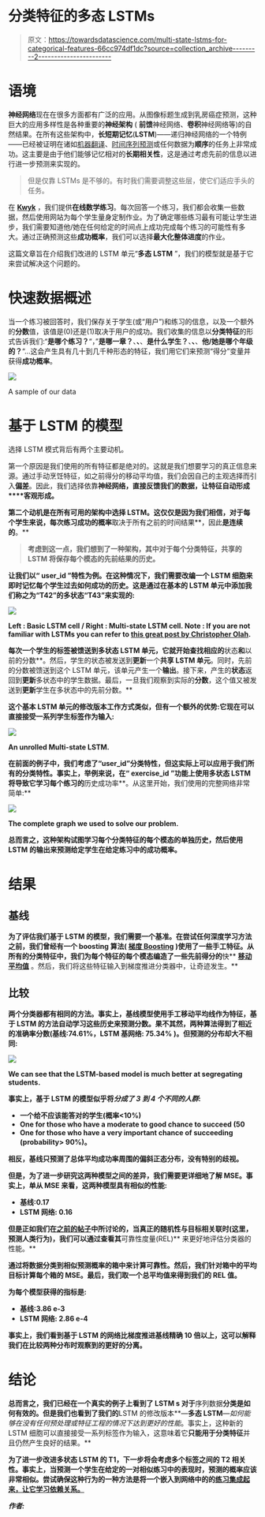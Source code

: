 # 分类特征的多态 LSTMs

> 原文：<https://towardsdatascience.com/multi-state-lstms-for-categorical-features-66cc974df1dc?source=collection_archive---------2----------------------->

# 语境

**神经网络**现在在很多方面都有广泛的应用。从图像标题生成到乳房癌症预测，这种巨大的应用多样性是各种重要的**神经架构** ( **前馈**神经网络、**卷积**神经网络等)的自然结果。在所有这些架构中，**长短期记忆**(**LSTM**)——递归神经网络的一个特例——已经被证明在诸如[机器翻译](https://www.tensorflow.org/tutorials/seq2seq)、[时间序列预测](http://machinelearningmastery.com/time-series-prediction-lstm-recurrent-neural-networks-python-keras/)或任何数据为**顺序**的任务上非常成功。这主要是由于他们能够记忆相对的**长期相关性**，这是通过考虑先前的信息以进行进一步预测来实现的。

> 但是仅靠 LSTMs 是不够的。有时我们需要调整这些层，使它们适应手头的任务。

在 [**Kwyk**](https://www.kwyk.fr/) ，我们提供**在线数学练习**。每次回答一个练习，我们都会收集一些数据，然后使用网站为每个学生量身定制作业。为了确定哪些练习最有可能让学生进步，我们需要知道他/她在任何给定的时间点上成功完成每个练习的可能性有多大。通过正确预测这些**成功概率**，我们可以选择**最大化整体进度**的作业。

这篇文章旨在介绍我们改进的 LSTM 单元“**多态 LSTM** ”，我们的模型就是基于它来尝试解决这个问题的。

# 快速数据概述

当一个练习被回答时，我们保存关于学生(或“用户”)和练习的信息，以及一个额外的**分数**值，该值是(0)还是(1)取决于用户的成功。我们收集的信息以**分类特征**的形式告诉我们:“**是哪个练习？**“，”**是哪一章？**、**、**、**是什么学生？**、**、**、**他/她是哪个年级的？**“…这会产生具有几十到几千种形态的特征，我们用它们来预测“得分”变量并获得**成功概率**。

![](img/6271d7aae99bf7510463c80a2485e473.png)

A sample of our data

# 基于 LSTM 的模型

选择 LSTM 模式背后有两个主要动机。

第一个原因是我们使用的所有特征都是绝对的。这就是我们想要学习的真正信息来源。通过手动烹饪特征，如之前得分的移动平均值，我们会因自己的主观选择而引入**偏差**。因此，我们选择依靠**神经网络，**直接反馈我们的数据，让特征自动形成****客观形成**。**

**第二个动机是在所有可用的架构中选择 LSTM。这仅仅是因为我们相信，对于每个学生来说，每次练习成功的概率**取决于所有之前的时间结果**，因此**是连续的**。**

> **考虑到这一点，我们想到了一种架构，其中对于每个分类特征，共享的 LSTM 将保存每个模态的先前结果的历史。**

**让我们以“ **user_id** ”特性为例。在这种情况下，我们需要改编一个 LSTM 细胞来即时记忆每个学生过去如何成功的历史。这是通过在基本的 LSTM 单元中添加我们称之为“T42”的多状态“T43”来实现的:**

**![](img/a308569b5240ab1d39d3294492bc4c41.png)**

****Left** : Basic LSTM cell / **Right** : Multi-state LSTM cell. Note : If you are not familiar with LSTMs you can refer to [this great post by Christopher Olah](http://colah.github.io/posts/2015-08-Understanding-LSTMs/).**

**每次一个学生的标签被馈送到多状态 LSTM 单元，它就开始查找相应的**状态**和**以前的分数**。然后，学生的状态被发送到**更新**一个**共享 LSTM 单元**。同时，先前的分数被馈送到这个 LSTM 单元，该单元产生一个**输出**。接下来，产生的**状态**返回到**更新**多状态中的学生数据。最后，一旦我们观察到实际的**分数**，这个值又被发送到**更新**学生在多状态中的先前分数。**

**这个基本 LSTM 单元的修改版本工作方式类似，但有一个额外的优势:它现在可以直接接受一系列学生标签作为输入:**

**![](img/4e7bb349a155ba63e10da8610c6eb95f.png)**

**An unrolled Multi-state LSTM.**

**在前面的例子中，我们考虑了“user_id”分类特性，但这实际上可以应用于我们所有的分类特性。事实上，举例来说，在“ **exercise_id** ”功能上使用多状态 LSTM 将导致它学习每个练习的**历史成功率**。从这里开始，我们使用的完整网络非常简单:**

**![](img/51258eccfc4b97b882f6e99d17688670.png)**

**The complete graph we used to solve our problem.**

**总而言之，这种架构试图学习每个分类特征的每个模态的单独历史，然后使用 LSTM 的输出来预测给定学生在给定练习中的成功概率。**

# ****结果****

## **基线**

**为了评估我们基于 LSTM 的模型，我们需要一个基准。在尝试任何深度学习方法之前，我们曾经有一个 boosting 算法( [**梯度 Boosting**](http://scikit-learn.org/stable/modules/generated/sklearn.ensemble.GradientBoostingClassifier.html#sklearn.ensemble.GradientBoostingClassifier) )使用了一些手工特征。从所有的分类特征中，我们为每个特征的每个模态编造了一些先前得分的**快** [**移动平均值**](https://en.wikipedia.org/wiki/Moving_average#Exponential_moving_average) 。然后，我们将这些特征输入到梯度推进分类器中，让奇迹发生。**

## **比较**

**两个分类器都有相同的方法。事实上，基线模型使用手工移动平均线作为特征，基于 LSTM 的方法自动学习这些历史来预测分数。果不其然，两种算法得到了相近的准确率分数(基线:74.61%，LSTM 基网络: **75.34%** )。但预测的分布却大不相同:**

**![](img/70ae12759efb5acaf119dcb2a4a7fbbc.png)**

**We can see that the LSTM-based model is much better at segregating students.**

**事实上，基于 LSTM 的模型似乎将*分成了 3 到 4 个不同的人群*:**

*   **一个给不应该能答对的学生(概率<10%)**
*   **One for those who have a moderate to good chance to succeed (50<probability these="" can="" be="" students="" for="" whom="" we="" don="" have="" enough="" data="" or="" simply="" good-average="" students.=""></probability>**
*   **One for those who have a very important chance of succeeding (probability> 90%)。**

**相反，基线只预测了总体平均成功率周围的偏斜正态分布，没有特别的歧视。**

**但是，为了进一步研究这两种模型之间的差异，我们需要更详细地了解 MSE。事实上，单从 MSE 来看，这两种模型具有相似的性能:**

*   **基线:0.17**
*   **LSTM 网络: **0.16****

**但是正如我们在[之前的帖子](https://medium.com/towards-data-science/metrics-random-processes-in-classification-fd5bafa79505)中所讨论的，当真正的随机性与目标相关联时(这里，预测人类行为)，我们可以通过查看其**可靠性度量(REL)** 来更好地评估分类器的性能。**

**通过将数据分类到相似预测概率的箱中来计算可靠性。然后，我们针对箱中的平均目标计算每个箱的 MSE。最后，我们取一个总平均值来得到我们的 REL 值。**

**为每个模型获得的指标是:**

*   **基线:3.86 e-3**
*   **LSTM 网络: **2.86 e-4****

**事实上，我们看到基于 LSTM 的网络比梯度推进基线精确 10 倍以上，这可以解释我们在比较两种分布时观察到的更好的分离。**

# **结论**

**总而言之，我们已经在一个真实的例子上看到了 **LSTM** s 对于**序列数据**分类是如何有效的。但是我们也看到了我们的**LSTM 的修改版本**—**多态 LSTM**—*如何能够在没有任何预处理或特征工程的情况下达到更好的性能*。事实上，这种新的 LSTM 细胞可以直接接受一系列标签作为输入，这意味着它**只能用于分类特征**并且仍然产生良好的结果。**

**为了进一步改进多状态 LSTM 的 T1，下一步将会考虑多个标签之间的 T2 相关性。事实上，当预测一个学生在给定的一对相似练习中的表现时，预测的概率应该非常相似。尝试确保这种行为的一种方法是将一个嵌入到网络中的的[练习集成起来，让它**学习依赖关系**。](https://medium.com/towards-data-science/a-non-nlp-application-of-word2vec-c637e35d3668)**

***作者:*[](https://www.linkedin.com/in/hichamelboukkouri)**